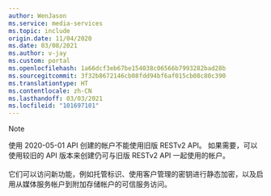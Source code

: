 ```yaml
---
author: WenJason
ms.service: media-services
ms.topic: include
origin.date: 11/04/2020
ms.date: 03/08/2021
ms.author: v-jay
ms.custom: portal
ms.openlocfilehash: 1a66dcf3eb67be154038c06566b7993282bad28b
ms.sourcegitcommit: 3f32b8672146cb08fdd94bf6af015cb08c80c390
ms.translationtype: HT
ms.contentlocale: zh-CN
ms.lasthandoff: 03/03/2021
ms.locfileid: "101697101"
---
```

<!-- Use the portal to create a media services account. -->

> [!NOTE]
> 使用 2020-05-01 API 创建的帐户不能使用旧版 RESTv2 API。  如果需要，可以使用较旧的 API 版本来创建仍可与旧版 RESTv2 API 一起使用的帐户。<br/><br/>
> 它们可以访问新功能，例如托管标识、使用客户管理的密钥进行静态加密，以及启用从媒体服务帐户到附加存储帐户的可信服务访问。
